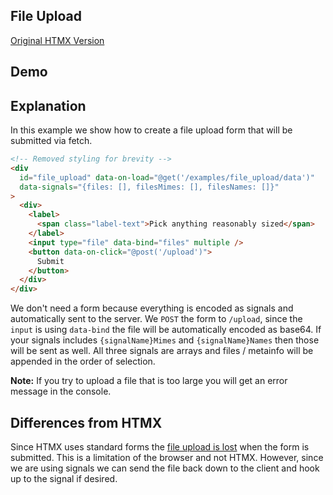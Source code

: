 ## File Upload

[Original HTMX Version](https://htmx.org/examples/file-upload/)

## Demo

<div
    id="file_upload"
    data-on-load="@get('/examples/file_upload/data')"
>
</div>

## Explanation

In this example we show how to create a file upload form that will be submitted via fetch.

```html
<!-- Removed styling for brevity -->
<div
  id="file_upload" data-on-load="@get('/examples/file_upload/data')"
  data-signals="{files: [], filesMimes: [], filesNames: []}"
>
  <div>
    <label>
      <span class="label-text">Pick anything reasonably sized</span>
    </label>
    <input type="file" data-bind="files" multiple />
    <button data-on-click="@post('/upload')">
      Submit
    </button>
  </div>
</div>
```

We don't need a form because everything is encoded as signals and automatically sent to the server.
We `POST` the form to `/upload`, since the `input` is using `data-bind` the file will be automatically encoded as base64. If your signals includes `{signalName}Mimes` and `{signalName}Names` then those will be sent as well. All three signals are arrays and files / metainfo will be appended in the order of selection.

**Note:** If you try to upload a file that is too large you will get an error message in the console.

## Differences from HTMX

Since HTMX uses standard forms the [file upload is lost](https://htmx.org/examples/file-upload-input/) when the form is submitted. This is a limitation of the browser and not HTMX. However, since we are using signals we can send the file back down to the client and hook up to the signal if desired.
